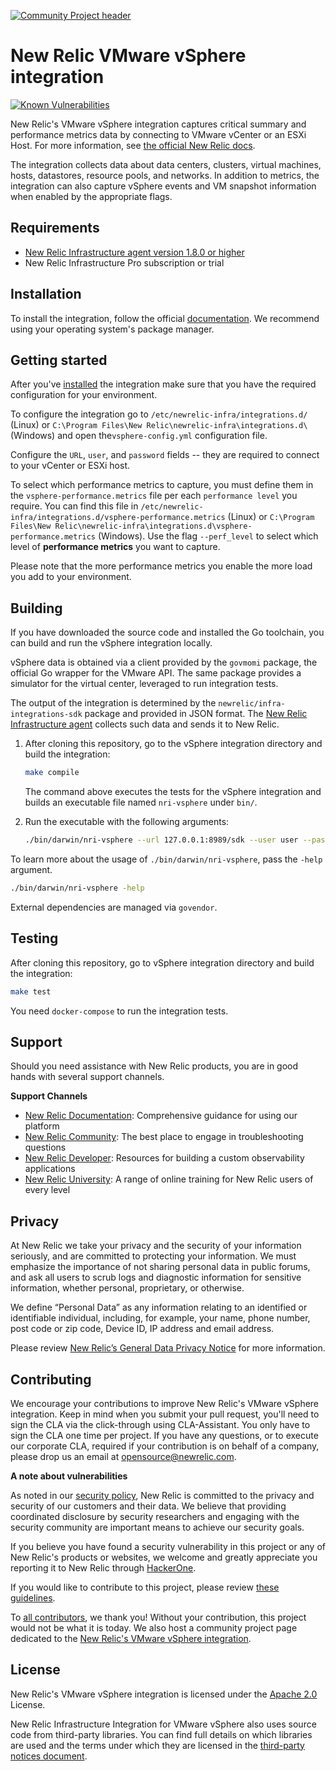 [![Community Project header](https://github.com/newrelic/opensource-website/raw/master/src/images/categories/Community_Project.png)](https://opensource.newrelic.com/oss-category/#community-project)

# New Relic VMware vSphere integration

[![Known Vulnerabilities](https://snyk.io/test/github/newrelic/nri-vsphere/badge.svg?targetFile=vendor/vendor.json)](https://snyk.io/test/github/newrelic/nri-vsphere?targetFile=vendor/vendor.json)

New Relic's VMware vSphere integration captures critical summary and performance metrics data by connecting to VMware vCenter or an ESXi Host. For more information, see [the official New Relic docs](https://docs.newrelic.com/docs/integrations/host-integrations/host-integrations-list/vmware-vsphere-monitoring-integration).

The integration collects data about data centers, clusters, virtual machines, hosts, datastores, resource pools, and networks. In addition to metrics, the integration can also capture vSphere events and VM snapshot information when enabled by the appropriate flags.

## Requirements

- [New Relic Infrastructure agent version 1.8.0 or higher](https://docs.newrelic.com/docs/infrastructure/install-configure-manage-infrastructure)
- New Relic Infrastructure Pro subscription or trial

## Installation

To install the integration, follow the official [documentation](https://docs.newrelic.com/docs/integrations/host-integrations/host-integrations-list/vmware-vsphere-monitoring-integration). We recommend using your operating system's package manager.

## Getting started

After you've [installed](#installation) the integration make sure that you have the required configuration for your environment.

To configure the integration go to `/etc/newrelic-infra/integrations.d/` (Linux) or `C:\Program Files\New Relic\newrelic-infra\integrations.d\` (Windows) and open the`vsphere-config.yml` configuration file.

Configure the `URL`, `user`, and `password` fields -- they are required to connect to your vCenter or ESXi host.

To select which performance metrics to capture, you must define them in the `vsphere-performance.metrics` file per each `performance level` you require.
You can find this file in `/etc/newrelic-infra/integrations.d/vsphere-performance.metrics` (Linux) or `C:\Program Files\New Relic\newrelic-infra\integrations.d\vsphere-performance.metrics` (Windows).
Use the flag `--perf_level` to select which level of **performance metrics** you want to capture.

Please note that the more performance metrics you enable the more load you add to your environment.

## Building

If you have downloaded the source code and installed the Go toolchain, you can build and run the vSphere integration locally.

vSphere data is obtained via a client provided by the `govmomi` package, the official Go wrapper for the VMware API. The same package provides a simulator for the virtual center, leveraged to run integration tests.

The output of the integration is determined by the `newrelic/infra-integrations-sdk` package and provided in JSON format. The [New Relic Infrastructure agent](https://github.com/newrelic/infrastructure-agent) collects such data and sends it to New Relic.

1. After cloning this repository, go to the vSphere integration directory and build the integration:

    ```bash
    make compile
    ```

    The command above executes the tests for the vSphere integration and builds an executable file named `nri-vsphere` under `bin/`.

2. Run the executable with the following arguments:

    ```bash
    ./bin/darwin/nri-vsphere --url 127.0.0.1:8989/sdk --user user --pass pass --validate_ssl false
    ```

To learn more about the usage of `./bin/darwin/nri-vsphere`, pass the `-help` argument.

```bash
./bin/darwin/nri-vsphere -help
```

External dependencies are managed via `govendor`.

## Testing

After cloning this repository, go to vSphere integration directory and build the integration:

```bash
make test
```

You need `docker-compose` to run the integration tests.

## Support

Should you need assistance with New Relic products, you are in good hands with several support channels.

**Support Channels**
* [New Relic Documentation](https://docs.newrelic.com/docs/integrations/host-integrations/host-integrations-list/vmware-vsphere-monitoring-integration): Comprehensive guidance for using our platform
* [New Relic Community](https://discuss.newrelic.com/t/new-relic-vmware-vsphere-integration/): The best place to engage in troubleshooting questions
* [New Relic Developer](https://developer.newrelic.com/): Resources for building a custom observability applications
* [New Relic University](https://learn.newrelic.com/): A range of online training for New Relic users of every level

## Privacy
At New Relic we take your privacy and the security of your information seriously, and are committed to protecting your information. We must emphasize the importance of not sharing personal data in public forums, and ask all users to scrub logs and diagnostic information for sensitive information, whether personal, proprietary, or otherwise.

We define “Personal Data” as any information relating to an identified or identifiable individual, including, for example, your name, phone number, post code or zip code, Device ID, IP address and email address.

Please review [New Relic’s General Data Privacy Notice](https://newrelic.com/termsandconditions/privacy) for more information.

## Contributing

We encourage your contributions to improve New Relic's VMware vSphere integration. Keep in mind when you submit your pull request, you'll need to sign the CLA via the click-through using CLA-Assistant. You only have to sign the CLA one time per project.
If you have any questions, or to execute our corporate CLA, required if your contribution is on behalf of a company,  please drop us an email at opensource@newrelic.com.

**A note about vulnerabilities**

As noted in our [security policy](/SECURITY.md), New Relic is committed to the privacy and security of our customers and their data. We believe that providing coordinated disclosure by security researchers and engaging with the security community are important means to achieve our security goals.

If you believe you have found a security vulnerability in this project or any of New Relic's products or websites, we welcome and greatly appreciate you reporting it to New Relic through [HackerOne](https://hackerone.com/newrelic).

If you would like to contribute to this project, please review [these guidelines](./CONTRIBUTING.md).

To [all contributors](https://github.com/newrelic/nri-vsphere/graphs/contributors), we thank you!  Without your contribution, this project would not be what it is today.  We also host a community project page dedicated to 
the [New Relic's VMware vSphere integration](https://opensource.newrelic.com/projects/newrelic/nri-vsphere).

## License

New Relic's VMware vSphere integration is licensed under the [Apache 2.0](http://apache.org/licenses/LICENSE-2.0.txt) License.

New Relic Infrastructure Integration for VMware vSphere also uses source code from third-party libraries. You can find full details on which libraries are used and the terms under which they are licensed in the [third-party notices document](https://github.com/newrelic/nri-vsphere/blob/master/THIRD_PARTY_NOTICES.md).
